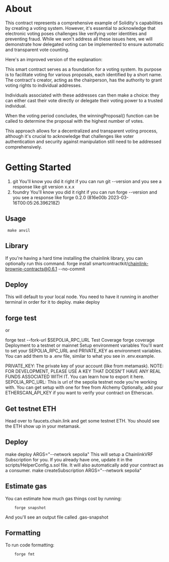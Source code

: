 # About
This contract represents a comprehensive example of Solidity's capabilities by creating a voting system. However, it's essential to acknowledge that electronic voting poses challenges like verifying voter identities and preventing fraud. While we won't address all these issues here, we will demonstrate how delegated voting can be implemented to ensure automatic and transparent vote counting.

Here's an improved version of the explanation:

This smart contract serves as a foundation for a voting system. Its purpose is to facilitate voting for various proposals, each identified by a short name. The contract's creator, acting as the chairperson, has the authority to grant voting rights to individual addresses.

Individuals associated with these addresses can then make a choice: they can either cast their vote directly or delegate their voting power to a trusted individual.

When the voting period concludes, the winningProposal() function can be called to determine the proposal with the highest number of votes.

This approach allows for a decentralized and transparent voting process, although it's crucial to acknowledge that challenges like voter authentication and security against manipulation still need to be addressed comprehensively.
# Getting Started 
1. git
You'll know you did it right if you can run git --version and you see a response like git version x.x.x
2. foundry
You'll know you did it right if you can run forge --version and you see a response like forge 0.2.0 (816e00b 2023-03-16T00:05:26.396218Z)
## Usage
     make anvil
## Library
If you're having a hard time installing the chainlink library, you can optionally run this command.
        forge install smartcontractkit/chainlink-brownie-contracts@0.6.1 --no-commit

## Deploy
This will default to your local node. You need to have it running in another terminal in order for it to deploy.
        make deploy
 ## forge test
or

forge test --fork-url $SEPOLIA_RPC_URL
Test Coverage
forge coverage
Deployment to a testnet or mainnet
Setup environment variables
You'll want to set your SEPOLIA_RPC_URL and PRIVATE_KEY as environment variables. You can add them to a .env file, similar to what you see in .env.example.

PRIVATE_KEY: The private key of your account (like from metamask). NOTE: FOR DEVELOPMENT, PLEASE USE A KEY THAT DOESN'T HAVE ANY REAL FUNDS ASSOCIATED WITH IT.
You can learn how to export it here.
SEPOLIA_RPC_URL: This is url of the sepolia testnet node you're working with. You can get setup with one for free from Alchemy
Optionally, add your ETHERSCAN_API_KEY if you want to verify your contract on Etherscan.

## Get testnet ETH
Head over to faucets.chain.link and get some testnet ETH. You should see the ETH show up in your metamask.

## Deploy
make deploy ARGS="--network sepolia"
This will setup a ChainlinkVRF Subscription for you. If you already have one, update it in the scripts/HelperConfig.s.sol file. It will also automatically add your contract as a consumer.
make createSubscription ARGS="--network sepolia"
## Estimate gas
You can estimate how much gas things cost by running:

        forge snapshot
And you'll see an output file called .gas-snapshot

## Formatting
To run code formatting:

        forge fmt
